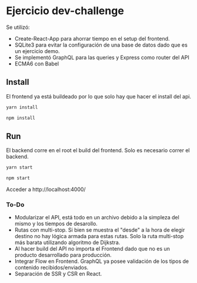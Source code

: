 # Ejercicio dev-challenge
Se utilizó:

* Create-React-App para ahorrar tiempo en el setup del frontend.
* SQLite3 para evitar la configuración de una base de datos dado que es un ejercicio demo.
* Se implementó GraphQL para las queries y Express como router del API
* ECMA6 con Babel

## Install
El frontend ya está buildeado por lo que solo hay que hacer el install del api.
```sh
yarn install
```
```sh
npm install
```

## Run
El backend corre en el root el build del frontend. Solo es necesario correr el backend.
```sh
yarn start
```
```sh
npm start
```

Acceder a http://localhost:4000/

### To-Do
* Modularizar el API, está todo en un archivo debido a la simpleza del mismo y los tiempos de desarollo.
* Rutas con multi-stop. Si bien se muestra el "desde" a la hora de elegir destino no hay lógica armada para estas rutas. Solo la ruta multi-stop más barata utilizando algoritmo de Dijkstra.
* Al hacer build del API no importa el Frontend dado que no es un producto desarrollado para producción.
* Integrar Flow en Frontend. GraphQL ya posee validación de los tipos de contenido recibidos/enviados.
* Separación de SSR y CSR en React.